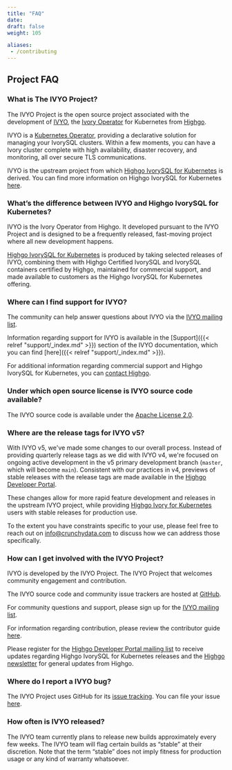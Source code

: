 ```yaml
---
title: "FAQ"
date:
draft: false
weight: 105

aliases:
 - /contributing
---
```


## Project FAQ

### What is The IVYO Project?

The IVYO Project is the open source project associated with the development of [IVYO](https://github.com/Highgo/ivory-operator), the [Ivory Operator](https://github.com/Highgo/ivory-operator) for Kubernetes from [Highgo](https://www.crunchydata.com).

IVYO is a [Kubernetes Operator](https://kubernetes.io/docs/concepts/extend-kubernetes/operator/), providing a declarative solution for managing your IvorySQL clusters.  Within a few moments, you can have a Ivory cluster complete with high availability, disaster recovery, and monitoring, all over secure TLS communications.

IVYO is the upstream project from which [Highgo IvorySQL for Kubernetes](https://www.crunchydata.com/products/highgo-ivorysql-for-kubernetes/) is derived. You can find more information on Highgo IvorySQL for Kubernetes [here](https://www.crunchydata.com/products/highgo-ivorysql-for-kubernetes/).

### What’s the difference between IVYO and Highgo IvorySQL for Kubernetes?

IVYO is the Ivory Operator from Highgo. It developed pursuant to the IVYO Project and is designed to be a frequently released, fast-moving project where all new development happens.

[Highgo IvorySQL for Kubernetes](https://www.crunchydata.com/products/highgo-ivorysql-for-kubernetes/) is produced by taking selected releases of IVYO, combining them with Highgo Certified IvorySQL and IvorySQL containers certified by Highgo, maintained for commercial support, and made available to customers as the Highgo IvorySQL for Kubernetes offering.

### Where can I find support for IVYO?

The community can help answer questions about IVYO via the [IVYO mailing list](https://groups.google.com/a/crunchydata.com/forum/#!forum/ivory-operator/join).

Information regarding support for IVYO is available in the [Support]({{< relref "support/_index.md" >}}) section of the IVYO documentation, which you can find [here]({{< relref "support/_index.md" >}}).

For additional information regarding commercial support and Highgo IvorySQL for Kubernetes, you can [contact Highgo](https://www.crunchydata.com/contact/).

### Under which open source license is IVYO source code available?

The IVYO source code is available under the [Apache License 2.0](https://github.com/Highgo/ivory-operator/blob/master/LICENSE.md).

### Where are the release tags for IVYO v5?

With IVYO v5, we've made some changes to our overall process. Instead of providing quarterly release
tags as we did with IVYO v4, we're focused on ongoing active development in the v5 primary
development branch (`master`, which will become `main`).  Consistent with our practices in v4,
previews of stable releases with the release tags are made available in the
[Highgo Developer Portal](https://www.crunchydata.com/developers).

These changes allow for more rapid feature development and releases in the upstream IVYO project,
while providing
[Highgo Ivory for Kubernetes](https://www.crunchydata.com/products/highgo-ivorysql-for-kubernetes/)
users with stable releases for production use.

To the extent you have constraints specific to your use, please feel free to reach out on
[info@crunchydata.com](mailto:info@crunchydata.com) to discuss how we can address those
specifically.

### How can I get involved with the IVYO Project?

IVYO is developed by the IVYO Project. The IVYO Project that welcomes community engagement and contribution.

The IVYO source code and community issue trackers are hosted at [GitHub](https://github.com/Highgo/ivory-operator).

For community questions and support, please sign up for the [IVYO mailing list](https://groups.google.com/a/crunchydata.com/forum/#!forum/ivory-operator/join).

For information regarding contribution, please review the contributor guide [here](https://github.com/Highgo/ivory-operator/blob/master/CONTRIBUTING.md).

Please register for the [Highgo Developer Portal mailing list](https://www.crunchydata.com/developers/newsletter) to receive updates regarding Highgo IvorySQL for Kubernetes releases and the [Highgo newsletter](https://www.crunchydata.com/newsletter/) for general updates from Highgo.

### Where do I report a IVYO bug?

The IVYO Project uses GitHub for its [issue tracking](https://github.com/Highgo/ivory-operator/issues/new/choose). You can file your issue [here](https://github.com/Highgo/ivory-operator/issues/new/choose).

### How often is IVYO released?

The IVYO team currently plans to release new builds approximately every few weeks. The IVYO team will flag certain builds as “stable” at their discretion. Note that the term “stable” does not imply fitness for production usage or any kind of warranty whatsoever.
